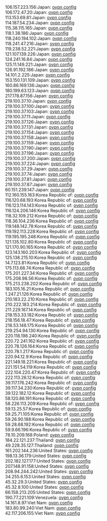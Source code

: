 106.157.223.156:Japan: [ovpn config](vpn/106_157_223_156.ovpn)  
106.172.47.20:Japan: [ovpn config](vpn/106_172_47_20.ovpn)  
113.153.69.81:Japan: [ovpn config](vpn/113_153_69_81.ovpn)  
114.187.54.234:Japan: [ovpn config](vpn/114_187_54_234.ovpn)  
115.38.115.165:Japan: [ovpn config](vpn/115_38_115_165.ovpn)  
118.1.38.186:Japan: [ovpn config](vpn/118_1_38_186.ovpn)  
118.240.194.102:Japan: [ovpn config](vpn/118_240_194_102.ovpn)  
118.241.47.216:Japan: [ovpn config](vpn/118_241_47_216.ovpn)  
119.238.52.221:Japan: [ovpn config](vpn/119_238_52_221.ovpn)  
121.107.139.226:Japan: [ovpn config](vpn/121_107_139_226.ovpn)  
124.241.16.84:Japan: [ovpn config](vpn/124_241_16_84.ovpn)  
125.11.149.221:Japan: [ovpn config](vpn/125_11_149_221.ovpn)  
126.91.192.186:Japan: [ovpn config](vpn/126_91_192_186.ovpn)  
14.101.2.225:Japan: [ovpn config](vpn/14_101_2_225.ovpn)  
153.150.131.109:Japan: [ovpn config](vpn/153_150_131_109.ovpn)  
160.86.169.136:Japan: [ovpn config](vpn/160_86_169_136.ovpn)  
180.199.63.123:Japan: [ovpn config](vpn/180_199_63_123.ovpn)  
217.178.87.156:Japan: [ovpn config](vpn/217_178_87_156.ovpn)  
219.100.37.10:Japan: [ovpn config](vpn/219_100_37_10.ovpn)  
219.100.37.100:Japan: [ovpn config](vpn/219_100_37_100.ovpn)  
219.100.37.103:Japan: [ovpn config](vpn/219_100_37_103.ovpn)  
219.100.37.11:Japan: [ovpn config](vpn/219_100_37_11.ovpn)  
219.100.37.126:Japan: [ovpn config](vpn/219_100_37_126.ovpn)  
219.100.37.131:Japan: [ovpn config](vpn/219_100_37_131.ovpn)  
219.100.37.154:Japan: [ovpn config](vpn/219_100_37_154.ovpn)  
219.100.37.158:Japan: [ovpn config](vpn/219_100_37_158.ovpn)  
219.100.37.159:Japan: [ovpn config](vpn/219_100_37_159.ovpn)  
219.100.37.190:Japan: [ovpn config](vpn/219_100_37_190.ovpn)  
219.100.37.196:Japan: [ovpn config](vpn/219_100_37_196.ovpn)  
219.100.37.200:Japan: [ovpn config](vpn/219_100_37_200.ovpn)  
219.100.37.224:Japan: [ovpn config](vpn/219_100_37_224.ovpn)  
219.100.37.29:Japan: [ovpn config](vpn/219_100_37_29.ovpn)  
219.100.37.74:Japan: [ovpn config](vpn/219_100_37_74.ovpn)  
219.100.37.81:Japan: [ovpn config](vpn/219_100_37_81.ovpn)  
219.100.37.87:Japan: [ovpn config](vpn/219_100_37_87.ovpn)  
60.151.239.147:Japan: [ovpn config](vpn/60_151_239_147.ovpn)  
112.160.155.163:Korea Republic of: [ovpn config](vpn/112_160_155_163.ovpn)  
116.120.68.193:Korea Republic of: [ovpn config](vpn/116_120_68_193.ovpn)  
116.123.114.143:Korea Republic of: [ovpn config](vpn/116_123_114_143.ovpn)  
116.124.206.146:Korea Republic of: [ovpn config](vpn/116_124_206_146.ovpn)  
118.32.109.212:Korea Republic of: [ovpn config](vpn/118_32_109_212.ovpn)  
118.36.104.236:Korea Republic of: [ovpn config](vpn/118_36_104_236.ovpn)  
119.148.142.78:Korea Republic of: [ovpn config](vpn/119_148_142_78.ovpn)  
119.192.113.228:Korea Republic of: [ovpn config](vpn/119_192_113_228.ovpn)  
119.195.195.248:Korea Republic of: [ovpn config](vpn/119_195_195_248.ovpn)  
121.135.102.80:Korea Republic of: [ovpn config](vpn/121_135_102_80.ovpn)  
121.170.90.165:Korea Republic of: [ovpn config](vpn/121_170_90_165.ovpn)  
123.143.160.203:Korea Republic of: [ovpn config](vpn/123_143_160_203.ovpn)  
125.138.215.10:Korea Republic of: [ovpn config](vpn/125_138_215_10.ovpn)  
14.7.123.81:Korea Republic of: [ovpn config](vpn/14_7_123_81.ovpn)  
175.113.68.74:Korea Republic of: [ovpn config](vpn/175_113_68_74.ovpn)  
175.201.227.34:Korea Republic of: [ovpn config](vpn/175_201_227_34.ovpn)  
175.208.98.56:Korea Republic of: [ovpn config](vpn/175_208_98_56.ovpn)  
175.213.238.202:Korea Republic of: [ovpn config](vpn/175_213_238_202.ovpn)  
183.105.16.21:Korea Republic of: [ovpn config](vpn/183_105_16_21.ovpn)  
1.247.21.126:Korea Republic of: [ovpn config](vpn/1_247_21_126.ovpn)  
210.183.22.210:Korea Republic of: [ovpn config](vpn/210_183_22_210.ovpn)  
210.222.183.214:Korea Republic of: [ovpn config](vpn/210_222_183_214.ovpn)  
211.229.167.14:Korea Republic of: [ovpn config](vpn/211_229_167_14.ovpn)  
218.153.33.182:Korea Republic of: [ovpn config](vpn/218_153_33_182.ovpn)  
218.156.18.47:Korea Republic of: [ovpn config](vpn/218_156_18_47.ovpn)  
218.53.148.175:Korea Republic of: [ovpn config](vpn/218_53_148_175.ovpn)  
219.254.94.130:Korea Republic of: [ovpn config](vpn/219_254_94_130.ovpn)  
220.118.198.240:Korea Republic of: [ovpn config](vpn/220_118_198_240.ovpn)  
220.72.241.162:Korea Republic of: [ovpn config](vpn/220_72_241_162.ovpn)  
220.78.126.164:Korea Republic of: [ovpn config](vpn/220_78_126_164.ovpn)  
220.78.1.217:Korea Republic of: [ovpn config](vpn/220_78_1_217.ovpn)  
220.94.12.9:Korea Republic of: [ovpn config](vpn/220_94_12_9.ovpn)  
221.149.18.221:Korea Republic of: [ovpn config](vpn/221_149_18_221.ovpn)  
221.151.54.119:Korea Republic of: [ovpn config](vpn/221_151_54_119.ovpn)  
222.104.220.47:Korea Republic of: [ovpn config](vpn/222_104_220_47.ovpn)  
222.113.26.12:Korea Republic of: [ovpn config](vpn/222_113_26_12.ovpn)  
39.117.176.242:Korea Republic of: [ovpn config](vpn/39_117_176_242.ovpn)  
39.117.34.230:Korea Republic of: [ovpn config](vpn/39_117_34_230.ovpn)  
39.122.182.12:Korea Republic of: [ovpn config](vpn/39_122_182_12.ovpn)  
58.120.86.191:Korea Republic of: [ovpn config](vpn/58_120_86_191.ovpn)  
58.226.113.209:Korea Republic of: [ovpn config](vpn/58_226_113_209.ovpn)  
59.13.25.57:Korea Republic of: [ovpn config](vpn/59_13_25_57.ovpn)  
59.25.71.105:Korea Republic of: [ovpn config](vpn/59_25_71_105.ovpn)  
59.26.90.188:Korea Republic of: [ovpn config](vpn/59_26_90_188.ovpn)  
59.28.68.192:Korea Republic of: [ovpn config](vpn/59_28_68_192.ovpn)  
59.9.66.196:Korea Republic of: [ovpn config](vpn/59_9_66_196.ovpn)  
78.10.209.168:Poland: [ovpn config](vpn/78_10_209_168.ovpn)  
184.22.121.237:Thailand: [ovpn config](vpn/184_22_121_237.ovpn)  
49.228.35.127:Thailand: [ovpn config](vpn/49_228_35_127.ovpn)  
161.202.144.236:United States: [ovpn config](vpn/161_202_144_236.ovpn)  
198.13.36.179:United States: [ovpn config](vpn/198_13_36_179.ovpn)  
202.182.127.177:United States: [ovpn config](vpn/202_182_127_177.ovpn)  
207.148.91.158:United States: [ovpn config](vpn/207_148_91_158.ovpn)  
208.94.244.242:United States: [ovpn config](vpn/208_94_244_242.ovpn)  
34.255.6.153:United States: [ovpn config](vpn/34_255_6_153.ovpn)  
45.32.29.3:United States: [ovpn config](vpn/45_32_29_3.ovpn)  
45.32.8.100:United States: [ovpn config](vpn/45_32_8_100.ovpn)  
66.158.213.205:United States: [ovpn config](vpn/66_158_213_205.ovpn)  
190.77.221.109:Venezuela: [ovpn config](vpn/190_77_221_109.ovpn)  
14.161.8.97:Viet Nam: [ovpn config](vpn/14_161_8_97.ovpn)  
183.80.99.240:Viet Nam: [ovpn config](vpn/183_80_99_240.ovpn)  
42.117.206.155:Viet Nam: [ovpn config](vpn/42_117_206_155.ovpn)  
